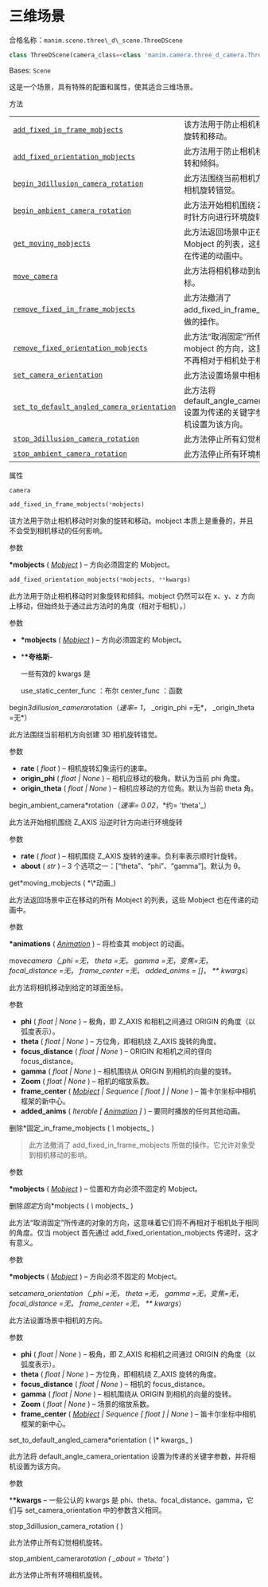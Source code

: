 # 三维场景

合格名称：`manim.scene.three\_d\_scene.ThreeDScene`

```py
class ThreeDScene(camera_class=<class 'manim.camera.three_d_camera.ThreeDCamera'>, ambient_camera_rotation=None, default_angled_camera_orientation_kwargs=None, **kwargs)
```

Bases: `Scene`

这是一个场景，具有特殊的配置和属性，使其适合三维场景。


方法

|||
|-|-|
[`add_fixed_in_frame_mobjects`]()|该方法用于防止相机移动时对象的旋转和移动。
[`add_fixed_orientation_mobjects`]()|此方法用于防止相机移动时对象旋转和倾斜。
[`begin_3dillusion_camera_rotation`]()|此方法围绕当前相机方向创建 3D 相机旋转错觉。
[`begin_ambient_camera_rotation`]()|此方法开始相机围绕 Z_AXIS 沿逆时针方向进行环境旋转
[`get_moving_mobjects`]()|此方法返回场景中正在移动的所有 Mobject 的列表，这些 Mobject 也在传递的动画中。
[`move_camera`]()|此方法将相机移动到给定的球面坐标。
[`remove_fixed_in_frame_mobjects`]()|此方法撤消了 add_fixed_in_frame_mobjects 所做的操作。
[`remove_fixed_orientation_mobjects`]()|此方法“取消固定”所传递的 mobject 的方向，这意味着它们将不再相对于相机处于相同的角度。
[`set_camera_orientation`]()|此方法设置场景中相机的方向。
[`set_to_default_angled_camera_orientation`]()|此方法将 default_angle_camera_orientation 设置为传递的关键字参数，并将相机设置为该方向。
[`stop_3dillusion_camera_rotation`]()|此方法停止所有幻觉相机旋转。
[`stop_ambient_camera_rotation`]()|此方法停止所有环境相机旋转。



属性

`camera`


```py
add_fixed_in_frame_mobjects(*mobjects)
```

该方法用于防止相机移动时对象的旋转和移动。mobject 本质上是重叠的，并且不会受到相机移动的任何影响。

参数

**\*mobjects** ( [_Mobject_]() ) – 方向必须固定的 Mobject。


```py
add_fixed_orientation_mobjects(*mobjects, **kwargs)
```

此方法用于防止相机移动时对象旋转和倾斜。mobject 仍然可以在 x、y、z 方向上移动，但始终处于通过此方法时的角度（相对于相机）。）

参数

- **\*mobjects** ( [_Mobject_]() ) – 方向必须固定的 Mobject。
- \***\*夸格斯**–

  一些有效的 kwargs 是

  use_static_center_func ：布尔 center_func ：函数

begin*3dillusion_camera*rotation（*速率= 1*， \_origin_phi =无*， \_origin_theta =无*）

此方法围绕当前相机方向创建 3D 相机旋转错觉。

参数

- **rate** ( _float_ ) – 相机旋转幻象运行的速率。
- **origin_phi** ( _float_ _|_ _None_ ) – 相机应移动的极角。默认为当前 phi 角度。
- **origin_theta** ( _float_ _|_ _None_ ) – 相机应移动的方位角。默认为当前 theta 角。

begin_ambient_camera*rotation（*速率= 0.02*，\*约= 'theta'\_）

此方法开始相机围绕 Z_AXIS 沿逆时针方向进行环境旋转

参数

- **rate** ( _float_ ) – 相机围绕 Z_AXIS 旋转的速率。负利率表示顺时针旋转。
- **about** ( _str_ ) – 3 个选项之一：\[“theta”、“phi”、“gamma”\]。默认为 θ。

get*moving_mobjects ( *\\*动画\_)

此方法返回场景中正在移动的所有 Mobject 的列表，这些 Mobject 也在传递的动画中。

参数

**\*animations** ( [_Animation_]() ) – 将检查其 mobject 的动画。

move*camera（\_phi =无*， _theta =无_， _gamma =无_，_变焦=无_， _focal_distance =无_， _frame_center =无_， _added_anims = \[\]_， _\*\* kwargs_）

此方法将相机移动到给定的球面坐标。

参数

- **phi** ( _float_ _|_ _None_ ) – 极角，即 Z_AXIS 和相机之间通过 ORIGIN 的角度（以弧度表示）。
- **theta** ( _float_ _|_ _None_ ) – 方位角，即相机绕 Z_AXIS 旋转的角度。
- **focus_distance** ( _float_ _|_ _None_ ) – ORIGIN 和相机之间的径向 focus_distance。
- **gamma** ( _float_ _|_ _None_ ) – 相机围绕从 ORIGIN 到相机的向量的旋转。
- **Zoom** ( _float_ _|_ _None_ ) – 相机的缩放系数。
- **frame_center** ( [_Mobject_]() _|_ _Sequence_ _\[_ _float_ _\]_ _|_ _None_ ) – 笛卡尔坐标中相机框架的新中心。
- **added_anims** ( _Iterable_ _\[_ [_Animation_]() _\]_ ) – 要同时播放的任何其他动画。

删除*固定\_in_frame_mobjects ( *\\* mobjects\_ )

> 此方法撤消了 add_fixed_in_frame_mobjects 所做的操作。它允许对象受到相机移动的影响。

参数

**\*mobjects** ( [_Mobject_]() ) – 位置和方向必须不固定的 Mobject。

删除*固定*方向*mobjects ( *\\* mobjects\_ )

此方法“取消固定”所传递的对象的方向，这意味着它们将不再相对于相机处于相同的角度。仅当 mobject 首先通过 add_fixed_orientation_mobjects 传递时，这才有意义。

参数

**\*mobjects** ( [_Mobject_]() ) – 方向必须不固定的 Mobject。

set*camera_orientation（\_phi =无*， _theta =无_， _gamma =无_，_变焦=无_， _focal_distance =无_， _frame_center =无_， _\*\* kwargs_）

此方法设置场景中相机的方向。

参数

- **phi** ( _float_ _|_ _None_ ) – 极角，即 Z_AXIS 和相机之间通过 ORIGIN 的角度（以弧度表示）。
- **theta** ( _float_ _|_ _None_ ) – 方位角，即相机绕 Z_AXIS 旋转的角度。
- **focus_distance** ( _float_ _|_ _None_ ) – 相机的 focus_distance。
- **gamma** ( _float_ _|_ _None_ ) – 相机围绕从 ORIGIN 到相机的向量的旋转。
- **Zoom** ( _float_ _|_ _None_ ) – 场景的缩放系数。
- **frame_center** ( [_Mobject_]() _|_ _Sequence_ _\[_ _float_ _\]_ _|_ _None_ ) – 笛卡尔坐标中相机框架的新中心。

set_to_default_angled_camera*orientation ( *\\*\* kwargs\_ )

此方法将 default_angle_camera_orientation 设置为传递的关键字参数，并将相机设置为该方向。

参数

\***\*kwargs** – 一些公认的 kwargs 是 phi、theta、focal_distance、gamma，它们与 set_camera_orientation 中的参数含义相同。

stop_3dillusion_camera_rotation ( )

此方法停止所有幻觉相机旋转。

stop_ambient_camera*rotation ( \_about = 'theta'* )

此方法停止所有环境相机旋转。

